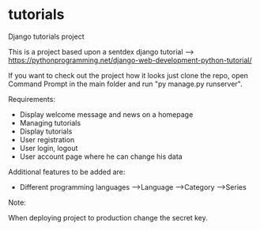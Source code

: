 # tutorials
Django tutorials project

This is a project based upon a sentdex django tutorial --> https://pythonprogramming.net/django-web-development-python-tutorial/

If you want to check out the project how it looks just clone the repo, open Command Prompt in the main folder and run "py manage.py runserver".



Requirements: 

- Display welcome message and news on a homepage
- Managing tutorials
- Display tutorials
- User registration
- User login, logout
- User account page where he can change his data


Additional features to be added are:

- Different programming languages
-->Language -->Category -->Series

Note:

When deploying project to production change the secret key.
